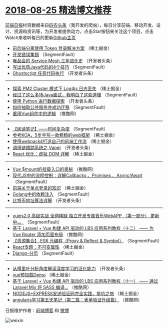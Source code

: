 # [2018-08-25 精选博文推荐](https://toutiao.qdkfweb.cn/date/2018/08/25)

[前端日报](https://qdkfweb.cn/c/news)栏目数据来自[码农头条](https://toutiao.qdkfweb.cn/)（我开发的爬虫），每日分享前端、移动开发、设计、资源和资讯等，为开发者提供动力，点击Star按钮来关注这个项目，点击Watch来收听每日的更新[Github主页](https://github.com/kujian/frontendDaily)
* [前后端分离使用 Token 登录解决方案](https://toutiao.qdkfweb.cn/84127.html) （稀土掘金）
* [开发错误集锦](https://toutiao.qdkfweb.cn/84105.html) （SegmentFault）
* [唯品会的 Service Mesh 三年进化史](https://toutiao.qdkfweb.cn/84153.html) （开发者头条）
* [写出优质Java代码的4个技巧](https://toutiao.qdkfweb.cn/84114.html) （SegmentFault）
* [Ghostscript 任意代码执行](https://toutiao.qdkfweb.cn/84164.html) （开发者头条）

***
* [探索 PM2 Cluster 模式下 Log4js 日志丢失](https://toutiao.qdkfweb.cn/84128.html) （稀土掘金）
* [经过了这么多场Java面试，我明白了这些道理](https://toutiao.qdkfweb.cn/84106.html) （SegmentFault）
* [使用 Python 进行数据探索](https://toutiao.qdkfweb.cn/84154.html) （开发者头条）
* [如何抽取公共服务并成功迁移](https://toutiao.qdkfweb.cn/84115.html) （SegmentFault）
* [重用Vue组件中的逻辑](https://toutiao.qdkfweb.cn/84184.html) （推酷网）

***
* [【阅读笔记】——时间复杂度](https://toutiao.qdkfweb.cn/84100.html) （SegmentFault）
* [参考KOA，5步手写一款粗糙的web框架](https://toutiao.qdkfweb.cn/84129.html) （稀土掘金）
* [使用webpack4打造自己的前端工作流](https://toutiao.qdkfweb.cn/84120.html) （稀土掘金）
* [调用链跟踪系统之 Vaper](https://toutiao.qdkfweb.cn/84155.html) （开发者头条）
* [React 优化：虚拟 DOM 详解](https://toutiao.qdkfweb.cn/84122.html) （稀土掘金）

***
* [Vue $mount的挂载入口的奥秘](https://toutiao.qdkfweb.cn/84185.html) （推酷网）
* [现代JS中的流程控制：详解Callbacks 、Promises 、Async/Await](https://toutiao.qdkfweb.cn/84098.html) （SegmentFault）
* [前端关于单点登录的知识](https://toutiao.qdkfweb.cn/84130.html) （稀土掘金）
* [Golang中的依赖注入](https://toutiao.qdkfweb.cn/84107.html) （SegmentFault）
* [比特币地址算法详解](https://toutiao.qdkfweb.cn/84156.html) （开发者头条）

***
* [vuejs2.0  高级实战 全网稀缺 独立开发专属音乐WebAPP （第一部分） 更新中。。](https://toutiao.qdkfweb.cn/84116.html) （SegmentFault）
* [基于 Laravel + Vue 构建 API 驱动的 LBS 应用系列教程（十二） —— 为 Vue Router 添加页面布局](https://toutiao.qdkfweb.cn/84186.html) （推酷网）
* [【资源集合】 ES6 元编程（Proxy &amp; Reflect &amp; Symbol）](https://toutiao.qdkfweb.cn/84099.html) （SegmentFault）
* [React专题：不可变属性](https://toutiao.qdkfweb.cn/84131.html) （稀土掘金）
* [Django-分页](https://toutiao.qdkfweb.cn/84108.html) （SegmentFault）

***
* [从傅里叶分析角度解读深度学习的泛化能力](https://toutiao.qdkfweb.cn/84157.html) （开发者头条）
* [vue预加载Demo](https://toutiao.qdkfweb.cn/84117.html) （稀土掘金）
* [基于 Laravel + Vue 构建 API 驱动的 LBS 应用系列教程（十一） —— 通过 Laravel Mix 将 SASS 编译&#8230;](https://toutiao.qdkfweb.cn/84187.html) （推酷网）
* [NODEJS+EXPRESS发送验证码完全实践，排坑之旅](https://toutiao.qdkfweb.cn/84118.html) （稀土掘金）
* [angularjs学习第五天笔记（第二篇：表单验证升级篇）](https://toutiao.qdkfweb.cn/84183.html) （推酷网）

日报维护作者：[前端博客](https://qdkfweb.cn/) 和 [微博](https://qdkfweb.cn/go/weibo)

![weixin](https://user-images.githubusercontent.com/3055447/38468989-651132ac-3b80-11e8-8e6b-15122322a9d7.png)
